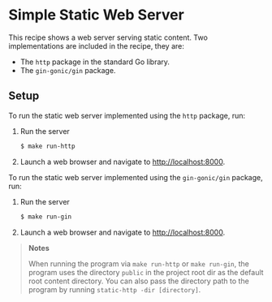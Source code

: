 # Simple Static Web Server

This recipe shows a web server serving static content. Two implementations are included in the recipe, they are:

* The `http` package in the standard Go library.
* The `gin-gonic/gin` package.

## Setup

To run the static web server implemented using the `http` package, run:

1. Run the server

   ```bash
   $ make run-http
   ```

1. Launch a web browser and navigate to <http://localhost:8000>.

To run the static web server implemented using the `gin-gonic/gin` package, run:

1. Run the server

   ```bash
   $ make run-gin
   ```

1. Launch a web browser and navigate to <http://localhost:8000>.

> **Notes**
>
> When running the program via `make run-http` or `make run-gin`, the program uses the directory `public` in the project root dir as the default root content directory. You can also pass the directory path to the program by running `static-http -dir [directory]`.
